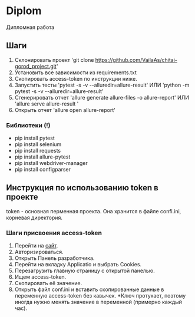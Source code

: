 # Diplom
Дипломная работа
## Шаги

1. Склонировать проект 'git clone https://github.com/VailaAs/chitai-gorod_project.git'
2. Установить все зависимости из requirements.txt
3. Скопировать access-token по инструкции ниже.
3. Запустить тесты 'pytest -s -v --alluredir=allure-result' ИЛИ 'python -m pytest -s -v --alluredir=allure-result'
4. Сгенерировать отчет 'allure generate allure-files -o allure-report' ИЛИ 'allure serve allure-result '
5. Открыть отчет 'allure open allure-report'

### Библиотеки (**!**)

- pip install pytest
- pip install selenium
- pip install requests
- pip install allure-pytest
- pip install webdriver-manager
- pip install configparser

## Инструкция по использованию token в проекте

token - основная перменная проекта. Она хранится в файле confi.ini, корневая директория.

### Шаги присвоения access-token

1. Перейти на [сайт](https://www.chitai-gorod.ru/).
2. Авторизироваться.
3. Открыть Панель разработчика.
4. Перейти на вкладку Applicatio и выбрать Cookies.
5. Перезагрузить главную страницу с открытой панелью.
6. Ищем access-token. 
7. Скопировать её значение. 
8. Открыть файл conf.ini и вставить скопированные данные в переменную access-token без кавычек.
 *Ключ протухает, поэтому иногда нужно менять значение в переменной (примерно каждый час). 